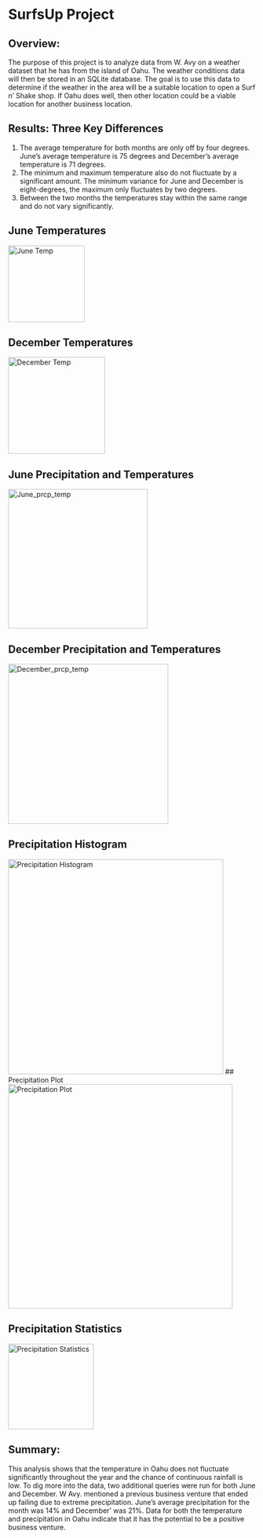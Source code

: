# SurfsUp Project

## Overview: 

The purpose of this project is to analyze data from W. Avy on a weather dataset that he has from the island of Oahu. The weather conditions data will then be stored in an SQLite database. The goal is to use this data to determine if the weather in the area will be a suitable location to open a Surf n’ Shake shop. If Oahu does well, then other location could be a viable location for another business location. 

## Results: Three Key Differences

1. The average temperature for both months are only off by four degrees. June’s average temperature is 75 degrees and December’s average temperature is 71 degrees. 
2. The minimum and maximum temperature also do not fluctuate by a significant amount. The minimum variance for June and December is eight-degrees, the maximum only fluctuates by two degrees. 
3. Between the two months the temperatures stay within the same range and do not vary significantly. 

## June Temperatures
<img width="156" alt="June Temp" src="https://user-images.githubusercontent.com/99099706/166128461-6b27e754-c59c-4b76-8699-cc63566504d2.png">

## December Temperatures
<img width="197" alt="December Temp" src="https://user-images.githubusercontent.com/99099706/166128491-71995679-0fbc-4ee3-8686-3e6a1e4427c7.png">

## June Precipitation and Temperatures
<img width="284" alt="June_prcp_temp" src="https://user-images.githubusercontent.com/99099706/166128476-ecab923f-7a30-46aa-a850-7838bd356328.png">

## December Precipitation and Temperatures
<img width="326" alt="December_prcp_temp" src="https://user-images.githubusercontent.com/99099706/166128511-89f99cfc-3e21-449b-947c-6dc8a5fd61a4.png">

## Precipitation Histogram
<img width="438" alt="Precipitation Histogram" src="https://user-images.githubusercontent.com/99099706/166128448-4e75533e-7a55-4d63-814b-1be707494e7a.png">
## Precipitation Plot
<img width="457" alt="Precipitation Plot" src="https://user-images.githubusercontent.com/99099706/166124321-e238cf29-8d40-4e57-b3ae-5fbc136849ca.png">

## Precipitation Statistics 
<img width="174" alt="Precipitation Statistics" src="https://user-images.githubusercontent.com/99099706/166128536-4c013bb5-9ddf-4394-baa9-3d4a483e01c8.png">

## Summary:  
This analysis shows that the temperature in Oahu does not fluctuate significantly throughout the year and the chance of continuous rainfall is low. To dig more into the data, two additional queries were run for both June and December. W Avy. mentioned a previous business venture that ended up failing due to extreme precipitation.  June’s average precipitation for the month was 14% and December’ was 21%. Data for both the temperature and precipitation in Oahu indicate that it has the potential to be a positive business venture. 

